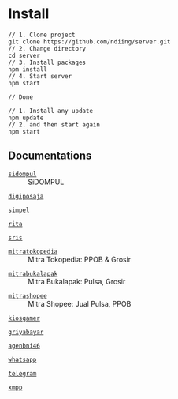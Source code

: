 # Install

```
// 1. Clone project
git clone https://github.com/ndiing/server.git
// 2. Change directory
cd server
// 3. Install packages
npm install
// 4. Start server
npm start

// Done

// 1. Install any update
npm update
// 2. and then start again
npm start
```

## Documentations

<dl>
<dt><a href="./api/sidompul/v1/README.md"><code>sidompul</code></a></dt>
<dd>SiDOMPUL</dd>
</dl>
<dl>
<dt><a href="./api/digiposaja/v1/README.md"><code>digiposaja</code></a></dt>
<dd></dd>
</dl>
<dl>
<dt><a href="./api/simpel/v1/README.md"><code>simpel</code></a></dt>
<dd></dd>
</dl>
<dl>
<dt><a href="./api/rita/v1/README.md"><code>rita</code></a></dt>
<dd></dd>
</dl>
<dl>
<dt><a href="./api/sris/v1/README.md"><code>sris</code></a></dt>
<dd></dd>
</dl>
<dl>
<dt><a href="./api/mitratokopedia/v1/README.md"><code>mitratokopedia</code></a></dt>
<dd>Mitra Tokopedia: PPOB & Grosir</dd>
</dl>
<dl>
<dt><a href="./api/mitrabukalapak/v1/README.md"><code>mitrabukalapak</code></a></dt>
<dd>Mitra Bukalapak: Pulsa, Grosir</dd>
</dl>
<dl>
<dt><a href="./api/mitrashopee/v1/README.md"><code>mitrashopee</code></a></dt>
<dd>Mitra Shopee: Jual Pulsa, PPOB</dd>
</dl>
<dl>
<dt><a href="./api/kiosgamer/v1/README.md"><code>kiosgamer</code></a></dt>
<dd></dd>
</dl>
<dl>
<dt><a href="./api/griyabayar/v1/README.md"><code>griyabayar</code></a></dt>
<dd></dd>
</dl>
<dl>
<dt><a href="./api/agenbni46/v1/README.md"><code>agenbni46</code></a></dt>
<dd></dd>
</dl>
<dl>
<dt><a href="./api/whatsapp/v1/README.md"><code>whatsapp</code></a></dt>
<dd></dd>
</dl>
<dl>
<dt><a href="./api/telegram/v1/README.md"><code>telegram</code></a></dt>
<dd></dd>
</dl>
<dl>
<dt><a href="./api/xmpp/v1/README.md"><code>xmpp</code></a></dt>
<dd></dd>
</dl>
